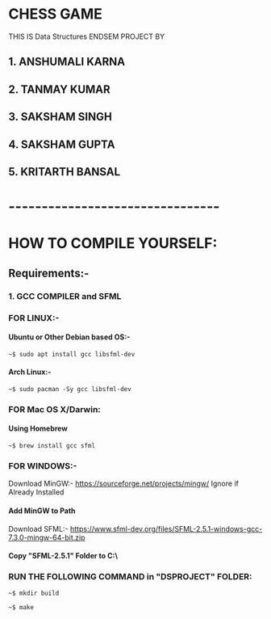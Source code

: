 # CHESS GAME

THIS IS Data Structures ENDSEM PROJECT BY

## 1. ANSHUMALI KARNA

## 2. TANMAY KUMAR

## 3. SAKSHAM SINGH

## 4. SAKSHAM GUPTA

## 5. KRITARTH BANSAL

# --------------------------------

# HOW TO COMPILE YOURSELF:

## Requirements:-

### 1. GCC COMPILER and SFML

### FOR LINUX:-

#### Ubuntu or Other Debian based OS:-

```console
~$ sudo apt install gcc libsfml-dev
```

#### Arch Linux:-

```console
~$ sudo pacman -Sy gcc libsfml-dev
```

### FOR Mac OS X/Darwin:

#### Using Homebrew

```console
~$ brew install gcc sfml
```

### FOR WINDOWS:-

Download MinGW:- <a href = "[http:/](https://sourceforge.net/projects/mingw/)/">https://sourceforge.net/projects/mingw/</a> Ignore if Already Installed

#### Add MinGW to Path

Download SFML:- <a href="https://www.sfml-dev.org/files/SFML-2.5.1-windows-gcc-7.3.0-mingw-64-bit.zip">https://www.sfml-dev.org/files/SFML-2.5.1-windows-gcc-7.3.0-mingw-64-bit.zip</a>

#### Copy "SFML-2.5.1" Folder to C:\

### RUN THE FOLLOWING COMMAND in "DSPROJECT" FOLDER:

```console
~$ mkdir build
```

```console
~$ make
```
